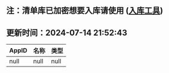## 注：清单库已加密想要入库请使用 ([入库工具](https://github.com/BlankTMing/ManifestAutoUpdate/releases))

## 更新时间：2024-07-14 21:52:43
| AppID | 名称 | 类型  |
| :-------------------- | :----------------------------- | :----------- |
| null | null| null |
